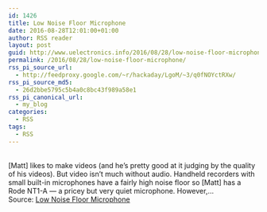 ```yaml
---
id: 1426
title: Low Noise Floor Microphone
date: 2016-08-28T12:01:00+01:00
author: RSS reader
layout: post
guid: http://www.uelectronics.info/2016/08/28/low-noise-floor-microphone/
permalink: /2016/08/28/low-noise-floor-microphone/
rss_pi_source_url:
  - http://feedproxy.google.com/~r/hackaday/LgoM/~3/q0fNOYctRXw/
rss_pi_source_md5:
  - 26d2bbe5795c5b4a0c8bc43f989a58e1
rss_pi_canonical_url:
  - my_blog
categories:
  - RSS
tags:
  - RSS
---
```

&#013;  
[Matt] likes to make videos (and he’s pretty good at it judging by the quality of his videos). But video isn’t much without audio. Handheld recorders with small built-in microphones have a fairly high noise floor so [Matt] has a Rode NT1-A — a pricey but very quiet microphone. However,…&#013;  
Source: <a href="http://feedproxy.google.com/~r/hackaday/LgoM/~3/q0fNOYctRXw/" target="_blank">Low Noise Floor Microphone</a>